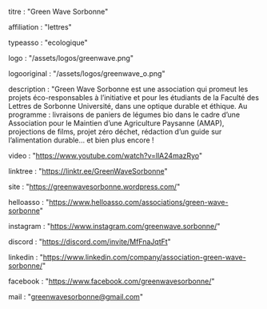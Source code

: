 titre : "Green Wave Sorbonne"

affiliation : "lettres"

typeasso : "ecologique"

logo : "/assets/logos/greenwave.png"

logooriginal : "/assets/logos/greenwave_o.png"

description : "Green Wave Sorbonne est une association qui promeut les projets éco-responsables à l’initiative et pour les étudiants de la Faculté des Lettres de Sorbonne Université, dans une optique durable et éthique. Au programme : livraisons de paniers de légumes bio dans le cadre d’une Association pour le Maintien d’une Agriculture Paysanne (AMAP), projections de films, projet zéro déchet, rédaction d’un guide sur l’alimentation durable… et bien plus encore !

video : "https://www.youtube.com/watch?v=llA24mazRyo"

linktree : "https://linktr.ee/GreenWaveSorbonne"

site : "https://greenwavesorbonne.wordpress.com/"

helloasso : "https://www.helloasso.com/associations/green-wave-sorbonne"

instagram : "https://www.instagram.com/greenwave.sorbonne/"

discord : "https://discord.com/invite/MfFnaJqtFt"

linkedin : "https://www.linkedin.com/company/association-green-wave-sorbonne/"

facebook : "https://www.facebook.com/greenwavesorbonne/"

mail : "greenwavesorbonne@gmail.com"
